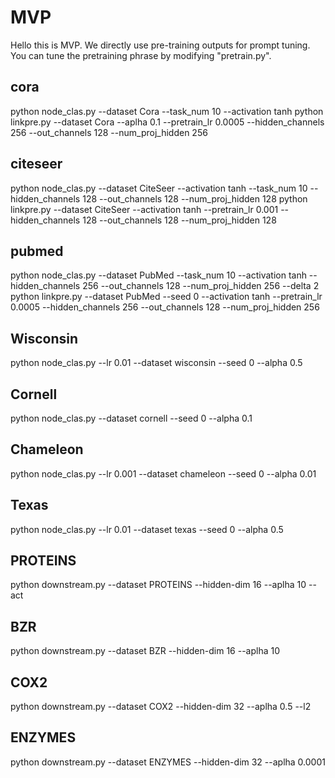 # MVP
Hello this is MVP. We directly use pre-training outputs for prompt tuning. You can tune the pretraining phrase by modifying "pretrain.py".

## cora
python node_clas.py --dataset Cora --task_num 10 --activation tanh
python linkpre.py --dataset Cora --aplha 0.1 --pretrain_lr 0.0005 --hidden_channels 256 --out_channels 128 --num_proj_hidden 256

## citeseer
python node_clas.py --dataset CiteSeer --activation tanh --task_num 10 --hidden_channels 128 --out_channels 128 --num_proj_hidden 128
python linkpre.py --dataset CiteSeer --activation tanh --pretrain_lr 0.001 --hidden_channels 128 --out_channels 128 --num_proj_hidden 128 

## pubmed
python node_clas.py --dataset PubMed --task_num 10  --activation tanh --hidden_channels 256 --out_channels 128 --num_proj_hidden 256 --delta 2
python linkpre.py --dataset PubMed --seed 0  --activation tanh --pretrain_lr 0.0005 --hidden_channels 256 --out_channels 128 --num_proj_hidden 256 

## Wisconsin
python node_clas.py --lr 0.01 --dataset wisconsin --seed 0 --alpha 0.5

## Cornell
python node_clas.py --dataset cornell --seed 0 --alpha 0.1 

## Chameleon
python node_clas.py  --lr 0.001 --dataset chameleon --seed 0 --alpha 0.01 

## Texas
python node_clas.py --lr 0.01 --dataset texas  --seed 0 --alpha 0.5

## PROTEINS 
python downstream.py --dataset PROTEINS --hidden-dim 16 --aplha 10 --act

## BZR
python downstream.py --dataset BZR --hidden-dim 16 --aplha 10

## COX2
python downstream.py --dataset COX2 --hidden-dim 32 --aplha 0.5 --l2

## ENZYMES
python downstream.py --dataset ENZYMES --hidden-dim 32 --aplha 0.0001 
